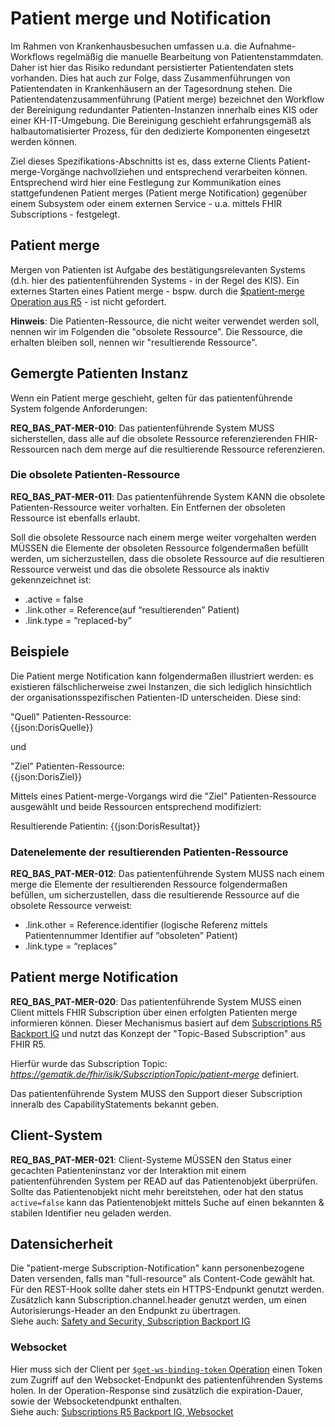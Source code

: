 # Patient merge und Notification
Im Rahmen von Krankenhausbesuchen umfassen u.a. die Aufnahme-Workflows regelmäßig die manuelle Bearbeitung von Patientenstammdaten. Daher ist hier das Risiko redundant persistierter Patientendaten stets vorhanden. Dies hat auch zur Folge, dass Zusammenführungen von Patientendaten in Krankenhäusern an der Tagesordnung stehen. 
Die Patientendatenzusammenführung (Patient merge) bezeichnet den Workflow der Bereinigung redundanter Patienten-Instanzen innerhalb eines KIS oder einer KH-IT-Umgebung. Die Bereinigung geschieht erfahrungsgemäß als halbautomatisierter Prozess, für den dedizierte Komponenten eingesetzt werden können.

Ziel dieses Spezifikations-Abschnitts ist es, dass externe Clients Patient-merge-Vorgänge nachvollziehen und entsprechend verarbeiten können.
Entsprechend wird hier eine Festlegung zur Kommunikation eines stattgefundenen Patient merges (Patient merge Notification) gegenüber einem Subsystem oder einem externen Service - u.a. mittels FHIR Subscriptions - festgelegt.


## Patient merge
Mergen von Patienten ist Aufgabe des bestätigungsrelevanten Systems (d.h. hier des patientenführenden Systems - in der Regel des KIS). 
Ein externes Starten eines Patient merge - bspw. durch die [$patient-merge Operation aus R5](https://hl7.org/fhir/R5/patient-operation-merge.html) - ist nicht gefordert.

**Hinweis**: Die Patienten-Ressource, die nicht weiter verwendet werden soll, nennen wir im Folgenden die "obsolete Ressource". Die Ressource, die erhalten bleiben soll, nennen wir "resultierende Ressource".

## Gemergte Patienten Instanz
Wenn ein Patient merge geschieht, gelten für das patientenführende System folgende Anforderungen:

**REQ_BAS_PAT-MER-010**: Das patientenführende System MUSS sicherstellen, dass alle auf die obsolete Ressource referenzierenden FHIR-Ressourcen nach dem merge auf die resultierende Ressource referenzieren. 

### Die obsolete Patienten-Ressource

**REQ_BAS_PAT-MER-011**: Das patientenführende System KANN die obsolete Patienten-Ressource weiter vorhalten. Ein Entfernen der obsoleten Ressource ist ebenfalls erlaubt.

Soll die obsolete Ressource nach einem merge weiter vorgehalten werden MÜSSEN die Elemente der obsoleten Ressource folgendermaßen befüllt werden, um sicherzustellen, dass die obsolete Ressource auf die resultieren Ressource verweist und das die obsolete Ressource als inaktiv gekennzeichnet ist:
- .active = false
- .link.other = Reference(auf “resultierenden” Patient)
- .link.type = “replaced-by”

## Beispiele
Die Patient merge Notification kann folgendermaßen illustriert werden: es existieren fälschlicherweise zwei Instanzen, die sich lediglich hinsichtlich der organisationsspezifischen Patienten-ID unterscheiden.
Diese sind:

"Quell" Patienten-Ressource:  
{{json:DorisQuelle}}

und

"Ziel" Patienten-Ressource:  
{{json:DorisZiel}}

Mittels eines Patient-merge-Vorgangs wird die "Ziel" Patienten-Ressource ausgewählt und beide Ressourcen entsprechend modifiziert:

Resultierende Patientin:
{{json:DorisResultat}}

### Datenelemente der resultierenden Patienten-Ressource

**REQ_BAS_PAT-MER-012**: Das patientenführende System MUSS nach einem merge die Elemente der resultierenden Ressource folgendermaßen befüllen, um sicherzustellen, dass die resultierende Ressource auf die obsolete Ressource verweist:
- .link.other = Reference.identifier (logische Referenz mittels Patientennummer Identifier auf “obsoleten” Patient)
- .link.type = “replaces”

## Patient merge Notification
**REQ_BAS_PAT-MER-020**: Das patientenführende System MUSS einen Client mittels FHIR Subscription über einen erfolgten Patienten merge informieren können. Dieser Mechanismus basiert auf dem [Subscriptions R5 Backport IG](https://hl7.org/fhir/uv/subscriptions-backport/STU1.1/channels.html) und nutzt das Konzept der "Topic-Based Subscription" aus FHIR R5.  

Hierfür wurde das Subscription Topic: *https://gematik.de/fhir/isik/SubscriptionTopic/patient-merge* definiert.

Das patientenführende System MUSS den Support dieser Subscription inneralb des CapabilityStatements bekannt geben.

## Client-System
**REQ_BAS_PAT-MER-021**: Client-Systeme MÜSSEN den Status einer gecachten Patienteninstanz vor der Interaktion mit einem patientenführenden System per READ auf das Patientenobjekt überprüfen.
Sollte das Patientenobjekt nicht mehr bereitstehen, oder hat den status `active=false` kann das Patientenobjekt mittels Suche auf einen bekannten & stabilen Identifier neu geladen werden.

## Datensicherheit

Die "patient-merge Subscription-Notification" kann personenbezogene Daten versenden, falls man "full-resource" als Content-Code gewählt hat. Für den REST-Hook sollte daher stets ein HTTPS-Endpunkt genutzt werden. Zusätzlich kann Subscription.channel.header genutzt werden, um einen Autorisierungs-Header an den Endpunkt zu übertragen.   
Siehe auch: [Safety and Security, Subscription Backport IG](https://hl7.org/fhir/uv/subscriptions-backport/safety_security.html)

### Websocket

Hier muss sich der Client per [`$get-ws-binding-token` Operation](https://hl7.org/fhir/uv/subscriptions-backport/OperationDefinition-backport-subscription-get-ws-binding-token.html) einen Token zum Zugriff auf den Websocket-Endpunkt des patientenführenden Systems holen. In der Operation-Response sind zusätzlich die expiration-Dauer, sowie der Websocketendpunkt enthalten.  
Siehe auch: [Subscriptions R5 Backport IG, Websocket](https://hl7.org/fhir/uv/subscriptions-backport/channels.html#websockets)